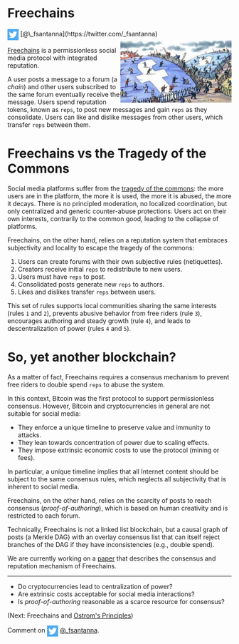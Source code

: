 # Freechains

<img src="../twitter.png" style="vertical-align:middle">
[@\_fsantanna](https://twitter.com/_fsantanna)

<img src="tragedy.jpeg" align="right" width="250" title="(from Financial Times)">

<!--
https://www.ft.com/content/ec74ce54-d3e1-11e7-8c9a-d9c0a5c8d5c9
-->

[Freechains][1] is a permissionless social media protocol with integrated
reputation.

A user posts a message to a forum (a *chain*) and other users subscribed to the
same forum eventually receive the message.
Users spend reputation tokens, known as `reps`, to post new messages and gain
`reps` as they consolidate.
Users can like and dislike messages from other users, which transfer `reps`
between them.

# Freechains vs the Tragedy of the Commons

Social media platforms suffer from the [tragedy of the commons][2]:
    the more users are in the platform,
    the more it is used,
    the more it is abused,
    the more it decays.
There is no principled moderation, no localized coordination, but only
centralized and generic counter-abuse protections.
Users act on their own interests, contrarily to the common good, leading to the
collapse of platforms.

Freechains, on the other hand, relies on a reputation system that embraces
subjectivity and locality to escape the tragedy of the commons:

1. Users can create forums with their own subjective rules (netiquettes).
2. Creators receive initial `reps` to redistribute to new users.
3. Users must have `reps` to post.
4. Consolidated posts generate new `reps` to authors.
5. Likes and dislikes transfer `reps` between users.

This set of rules
    supports local communities sharing the same interests (rules `1` and `2`),
    prevents abusive behavior from free riders (rule `3`),
    encourages authoring and steady growth (rule `4`), and
    leads to descentralization of power (rules `4` and `5`).

# So, yet another blockchain?

As a matter of fact, Freechains requires a consensus mechanism to prevent free
riders to double spend `reps` to abuse the system.

In this context, Bitcoin was the first protocol to support permissionless
consensus.
However, Bitcoin and cryptocurrencies in general are not suitable for social
media:

- They enforce a unique timeline to preserve value and immunity to attacks.
- They lean towards concentration of power due to scaling effects.
- They impose extrinsic economic costs to use the protocol (mining or fees).

In particular, a unique timeline implies that all Internet content should be
subject to the same consensus rules, which neglects all subjectivity that is
inherent to social media.

Freechains, on the other hand, relies on the scarcity of posts to reach
consensus (*proof-of-authoring*), which is based on human creativity and is
restricted to each forum.

Technically, Freechains is not a linked list blockchain, but a causal graph
of posts (a Merkle DAG) with an overlay consensus list that can itself reject
branches of the DAG if they have inconsistencies (e.g., double spend).

We are currently working on a [paper][3] that describes the consensus and
reputation mechanism of Freechains.

[1]: https://github.com/Freechains/README/
[2]: https://en.wikipedia.org/wiki/Tragedy_of_the_commons
[3]: http://ceu-lang.org/chico/papers/fc_xxx22_pre.pdf

---

- Do cryptocurrencies lead to centralization of power?
- Are extrinsic costs acceptable for social media interactions?
- Is *proof-of-authoring* reasonable as a scarce resource for consensus?

(Next: Freechains and [Ostrom's Principles](cpr.md))

Comment on <img src="../twitter.png" style="vertical-align:middle">
[@\_fsantanna](https://twitter.com/_fsantanna/status/1535752374744227843).
